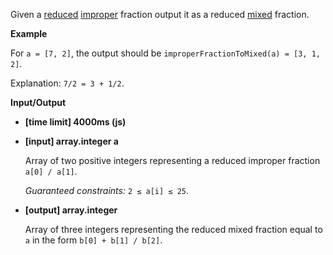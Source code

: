 ﻿Given a [reduced](keyword://reduced-fraction) [improper](keyword://proper-fraction) fraction output it as a reduced [mixed](keyword://mixed-fraction) fraction.

**Example**

For `a = [7, 2]`, the output should be
`improperFractionToMixed(a) = [3, 1, 2]`.

Explanation: `7/2 = 3 + 1/2`.

**Input/Output**

*   **[time limit] 4000ms (js)**

*   **[input] array.integer a**

    Array of two positive integers representing a reduced improper fraction `a[0] / a[1]`.

    _Guaranteed constraints:_
    `2 ≤ a[i] ≤ 25`.

*   **[output] array.integer**

    Array of three integers representing the reduced mixed fraction equal to `a` in the form `b[0] + b[1] / b[2]`.